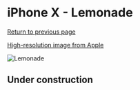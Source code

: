 # iPhone X - Lemonade

[Return to previous page](/iphone_x)

[High-resolution image from Apple](https://store.storeimages.cdn-apple.com/8756/as-images.apple.com/is/MRG32?wid=4500&hei=4500&fmt=png)

<div style="width: 500px"><img src="/almost_uncompressed/MRG32.webp" alt="Lemonade"></div>

## Under construction
